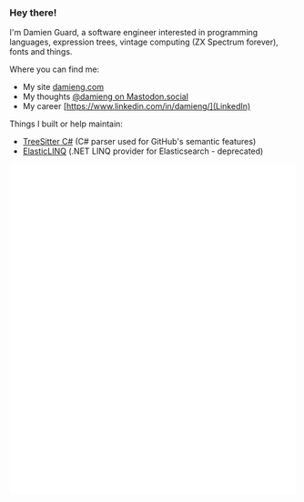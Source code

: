 ### Hey there!

I'm Damien Guard, a software engineer interested in programming languages, expression trees, vintage computing (ZX Spectrum forever), fonts and things.

Where you can find me:
- My site [damieng.com](https://damieng.com/)
- My thoughts <a rel="nofollow me" href="https://mastodon.social/@damieng">@damieng on Mastodon.social</a>
- My career [https://www.linkedin.com/in/damieng/](LinkedIn)

Things I built or help maintain:
- [TreeSitter C#](https://github.com/tree-sitter/tree-sitter-c-sharp) (C# parser used for GitHub's semantic features)
- [ElasticLINQ](https://github.com/elasticlinq/elasticlinq) (.NET LINQ provider for Elasticsearch - deprecated)

![Metrics](https://github.com/damieng/damieng/blob/main/github-metrics.svg)
